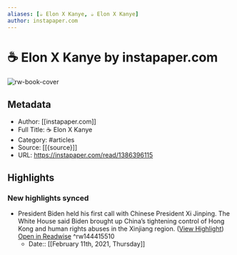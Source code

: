 ```yaml
---
aliases: [☕️ Elon X Kanye, ☕️ Elon X Kanye]
author: instapaper.com
---
```

# ☕️ Elon X Kanye by instapaper.com

![rw-book-cover](https://readwise-assets.s3.amazonaws.com/static/images/article1.be68295a7e40.png)

## Metadata
- Author: [[instapaper.com]]
- Full Title: ☕️ Elon X Kanye
- Category: #articles
- Source: [[{source}]]
- URL: https://instapaper.com/read/1386396115

## Highlights
### New highlights synced
- President Biden held his first call with Chinese President Xi Jinping. The White House said Biden brought up China’s tightening control of Hong Kong and human rights abuses in the Xinjiang region. ([View Highlight](https://instapaper.com/read/1386396115/15482757)) [Open in Readwise](https://readwise.io/open/144415510) ^rw144415510
    - Date:: [[February 11th, 2021, Thursday]]
